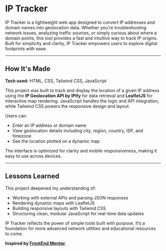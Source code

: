 # IP Tracker

IP Tracker is a lightweight web app designed to convert IP addresses and domain names into geolocation data. Whether you're troubleshooting network issues, analyzing traffic sources, or simply curious about where a domain points, this tool provides a fast and intuitive way to track IP origins. Built for simplicity and clarity, IP Tracker empowers users to explore digital footprints with ease.

<!-- **🔗 Link to project:** [ip-tracker-onrender.com](#) -->

---

## How It's Made

**Tech used:** HTML, CSS, Tailwind CSS, JavaScript

This project was built to track and display the location of a given IP address using the **IP Geolocation API by IPify** for data retrieval and **LeafletJS** for interactive map rendering. JavaScript handles the logic and API integration, while Tailwind CSS powers the responsive design and layout.

Users can:

- Enter an IP address or domain name
- View geolocation details including city, region, country, ISP, and timezone
- See the location plotted on a dynamic map

The interface is optimized for clarity and mobile responsiveness, making it easy to use across devices.

---

## Lessons Learned

This project deepened my understanding of:

- Working with external APIs and parsing JSON responses
- Rendering dynamic maps with LeafletJS
- Building responsive layouts with Tailwind CSS
- Structuring clean, modular JavaScript for real-time data updates

IP Tracker reflects the power of simple tools built with purpose. It’s a foundation for more advanced network utilities and educational resources to come.

<b>Inspired by [FrontEnd Mentor](https://www.frontendmentor.io/challenges/ip-address-tracker-I8-0yYAH0).</b>
